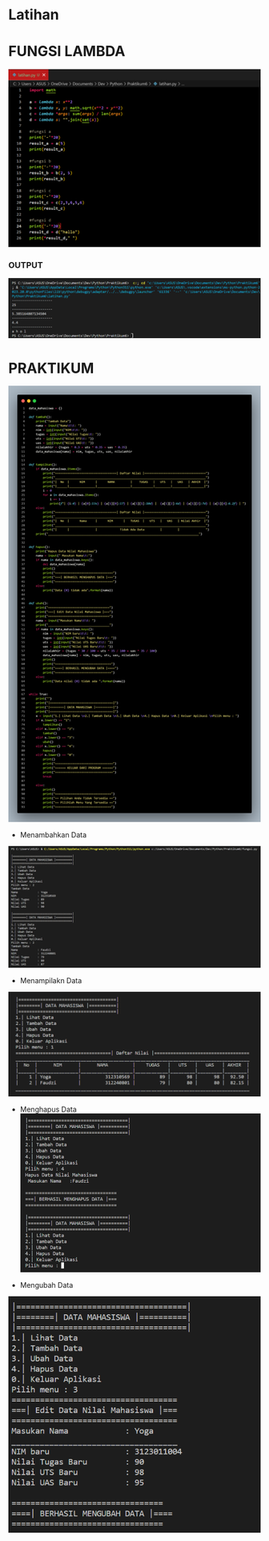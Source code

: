 # Latihan
<h1>FUNGSI LAMBDA</h1>

![](gambar/latihan.png)

<h3>OUTPUT</h3>

![](gambar/output.png)

<h1>PRAKTIKUM</h1>

![](gambar/fungsi.png)

- Menambahkan Data

![](gambar/tambah.png)

- Menampilakn Data

![](gambar/tampil.png)

- Menghapus Data
![](gambar/hapus.png)

- Mengubah Data

![](gambar/ubah.png)
